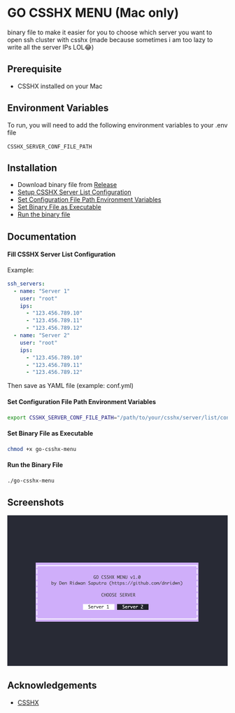 
# GO CSSHX MENU (Mac only)

binary file to make it easier for you to choose which server you want to open ssh cluster with csshx (made because sometimes i am too lazy to write all the server IPs LOL😂)

## Prerequisite
- CSSHX installed on your Mac

## Environment Variables

To run, you will need to add the following environment variables to your .env file

`CSSHX_SERVER_CONF_FILE_PATH`


## Installation

- Download binary file from [Release](https://github.com/dnridwn/go-csshx-menu/releases)
- [Setup CSSHX Server List Configuration](#fill-csshx-server-list-configuration)
- [Set Configuration File Path Environment Variables](#set-configuration-file-path-environment-variables)
- [Set Binary File as Executable](#set-binary-file-as-executable)
- [Run the binary file](#run-the-binary-file)
## Documentation

#### Fill CSSHX Server List Configuration
Example:
```yaml
ssh_servers:
  - name: "Server 1"
    user: "root"
    ips:
      - "123.456.789.10"
      - "123.456.789.11"
      - "123.456.789.12"
  - name: "Server 2"
    user: "root"
    ips:
      - "123.456.789.10"
      - "123.456.789.11"
      - "123.456.789.12"
```
Then save as YAML file (example: conf.yml)

#### Set Configuration File Path Environment Variables
```bash
export CSSHX_SERVER_CONF_FILE_PATH="/path/to/your/csshx/server/list/conf/file.yml"
```

#### Set Binary File as Executable
```bash
chmod +x go-csshx-menu
```

#### Run the Binary File
```bash
./go-csshx-menu
```
## Screenshots

![App Screenshot](./screenshots/menu.png)


## Acknowledgements

 - [CSSHX](https://github.com/brockgr/csshx)

